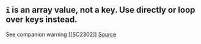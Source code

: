 ## `i` is an array value, not a key. Use directly or loop over keys instead.

See companion warning [[SC2302]]
[Source](https://github.com/koalaman/shellcheck/wiki/SC2303)

